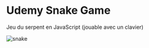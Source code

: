 # Udemy Snake Game
Jeu du serpent en JavaScript (jouable avec un clavier)

<img src="https://gifimage.net/wp-content/uploads/2018/05/snake-game-gif-9.gif" title="snake"/>
